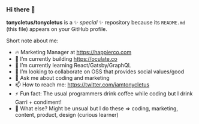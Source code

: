 ### Hi there 👋

**tonycletus/tonycletus** is a ✨ _special_ ✨ repository because its `README.md` (this file) appears on your GitHub profile.

Short note about me:

- 🔥 Marketing Manager at https://happierco.com
- 🔭 I’m currently building https://oculate.co 
- 🌱 I’m currently learning React/Gatsby/GraphQL
- 👯 I’m looking to collaborate on OSS that provides social values/good
- 💬 Ask me about coding and marketing
- 📫 How to reach me: https://twitter.com/iamtonycletus 
- ⚡ Fun fact: The usual programmers drink coffee while coding but I drink Garri + condiment!
- 💎 What else? Might be unsual but I do these => coding, marketing, content, product, design (curious learner)

